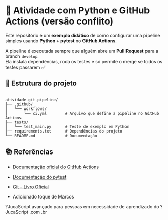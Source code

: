 
# 🚨 Atividade com Python e GitHub Actions (versão conflito)

Este repositório é um **exemplo didático** de como configurar uma pipeline simples 
usando **Python + pytest** no **GitHub Actions**.

A pipeline é executada sempre que alguém abre um **Pull Request** para a branch `develop`.  
Ela instala dependências, roda os testes e só permite o merge se todos os testes passarem ✅


## 📂 Estrutura do projeto

```

atividade-git-pipeline/
├── .github/
│   └── workflows/
│       └── ci.yml        # Arquivo que define a pipeline no GitHub Actions
├── tests/
│   └── test_main.py      # Teste de exemplo em Python
├── requirements.txt      # Dependências do projeto
└── README.md             # Documentação

````


## 📚 Referências

* [Documentação oficial do GitHub Actions](https://docs.github.com/actions)
* [Documentação do pytest](https://docs.pytest.org/)
* [Git - Livro Oficial](https://git-scm.com/book/pt-br/v2)


* Adicionado toque de Marcos

?JucaScript avançado para pessoas em necessidade de aprendizado do ?JucaScript .com .br